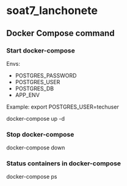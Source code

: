 # soat7_lanchonete



## Docker Compose command
### Start docker-compose
Envs:
 - POSTGRES_PASSWORD
 - POSTGRES_USER
 - POSTGRES_DB
 - APP_ENV

Example: export POSTGRES_USER=techuser

docker-compose up -d

### Stop docker-compose
docker-compose down

### Status containers in docker-compose
docker-compose ps